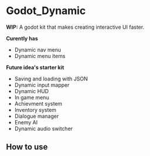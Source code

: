 # Godot_Dynamic
**WIP:** A godot kit that makes creating interactive UI faster.

**Curently has**
- Dynamic nav menu
- Dynamic menu items

**Future idea's starter kit**
- Saving and loading with JSON
- Dynamic input mapper
- Dynamic HUD
- In game menu
- Achievment system
- Inventory system
- Dialogue manager
- Enemy AI
- Dynamic audio switcher

## How to use

